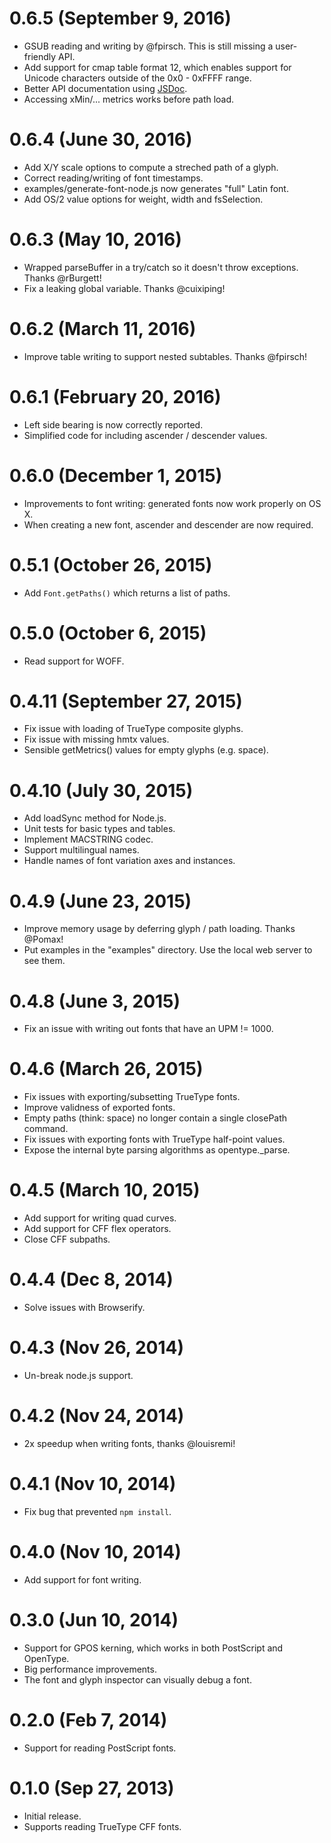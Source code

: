0.6.5 (September 9, 2016)
=========================
* GSUB reading and writing by @fpirsch. This is still missing a user-friendly API.
* Add support for cmap table format 12, which enables support for Unicode characters outside of the 0x0 - 0xFFFF range.
* Better API documentation using [JSDoc](http://usejsdoc.org/).
* Accessing xMin/... metrics works before path load. 

0.6.4 (June 30, 2016)
=========================
* Add X/Y scale options to compute a streched path of a glyph.
* Correct reading/writing of font timestamps.
* examples/generate-font-node.js now generates "full" Latin font.
* Add OS/2 value options for weight, width and fsSelection.

0.6.3 (May 10, 2016)
=========================
* Wrapped parseBuffer in a try/catch so it doesn't throw exceptions. Thanks @rBurgett!
* Fix a leaking global variable. Thanks @cuixiping!

0.6.2 (March 11, 2016)
=========================
* Improve table writing to support nested subtables. Thanks @fpirsch!

0.6.1 (February 20, 2016)
=========================
* Left side bearing is now correctly reported.
* Simplified code for including ascender / descender values.

0.6.0 (December 1, 2015)
========================
* Improvements to font writing: generated fonts now work properly on OS X.
* When creating a new font, ascender and descender are now required.

0.5.1 (October 26, 2015)
========================
* Add `Font.getPaths()` which returns a list of paths.

0.5.0 (October 6, 2015)
=======================
* Read support for WOFF.

0.4.11 (September 27, 2015)
===========================
* Fix issue with loading of TrueType composite glyphs.
* Fix issue with missing hmtx values.
* Sensible getMetrics() values for empty glyphs (e.g. space).

0.4.10 (July 30, 2015)
======================
* Add loadSync method for Node.js.
* Unit tests for basic types and tables.
* Implement MACSTRING codec.
* Support multilingual names.
* Handle names of font variation axes and instances.

0.4.9 (June 23, 2015)
=====================
* Improve memory usage by deferring glyph / path loading. Thanks @Pomax!
* Put examples in the "examples" directory. Use the local web server to see them.

0.4.8 (June 3, 2015)
====================
* Fix an issue with writing out fonts that have an UPM != 1000.

0.4.6 (March 26, 2015)
======================
* Fix issues with exporting/subsetting TrueType fonts.
* Improve validness of exported fonts.
* Empty paths (think: space) no longer contain a single closePath command.
* Fix issues with exporting fonts with TrueType half-point values.
* Expose the internal byte parsing algorithms as opentype._parse.

0.4.5 (March 10, 2015)
======================
* Add support for writing quad curves.
* Add support for CFF flex operators.
* Close CFF subpaths.

0.4.4 (Dec 8, 2014)
===================
* Solve issues with Browserify.

0.4.3 (Nov 26, 2014)
====================
* Un-break node.js support.

0.4.2 (Nov 24, 2014)
====================
* 2x speedup when writing fonts, thanks @louisremi!

0.4.1 (Nov 10, 2014)
====================
* Fix bug that prevented `npm install`.

0.4.0 (Nov 10, 2014)
====================
* Add support for font writing.

0.3.0 (Jun 10, 2014)
====================
* Support for GPOS kerning, which works in both PostScript and OpenType.
* Big performance improvements.
* The font and glyph inspector can visually debug a font.

0.2.0 (Feb 7, 2014)
===================
* Support for reading PostScript fonts.

0.1.0 (Sep 27, 2013)
====================
* Initial release.
* Supports reading TrueType CFF fonts.
